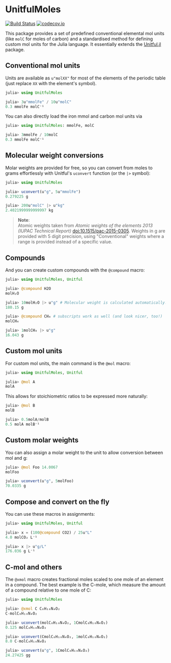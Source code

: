 # UnitfulMoles

[![Build Status](https://travis-ci.org/rafaqz/UnitfulMoles.jl.svg?branch=master)](https://travis-ci.org/rafaqz/UnitfulMoles.jl)
[![codecov.io](http://codecov.io/github/cesaraustralia/Dispersal.jl/coverage.svg?branch=master)](http://codecov.io/github/rafaqz/UnitfulMoles.jl?branch=master)

This package provides a set of predefined conventional elemental mol units (like `molC` for moles of carbon) and a standardised method for defining custom mol units for the Julia language.
It essentially extends the [Unitful.jl](https://github.com/PainterQubits/Unitful.jl) package.

## Conventional mol units

Units are available as `u"molXX"` for most of the elements of the periodic table (just replace `XX` with the element's symbol).

```julia
julia> using UnitfulMoles

julia> 3u"mmolFe" / 10u"molC"
0.3 mmolFe molC⁻¹
```

You can also directly load the iron mmol and carbon mol units via

```julia
julia> using UnitfulMoles: mmolFe, molC

julia> 3mmolFe / 10molC
0.3 mmolFe molC⁻¹
```

## Molecular weight conversions

Molar weights are provided for free, so you can convert from moles to grams effortlessly with Unitful's `uconvert` function (or the `|>` symbol):

```julia
julia> using UnitfulMoles

julia> uconvert(u"g", 5u"mmolFe")
0.279225 g

julia> 200u"molC" |> u"kg"
2.4021999999999997 kg
```

> **Note**:<br>
    Atomic weights taken from *Atomic weights of the elements 2013 (IUPAC Technical  Report)* [doi:10.1515/pac-2015-0305](http://doi.org/10.1515/pac-2015-0305). Weights in g are provided with 5 digit precision, using "Conventional" weights where a range is provided instead of a specific value.

## Compounds

And you can create custom compounds with the `@compound` macro:

```julia
julia> using UnitfulMoles, Unitful

julia> @compound H2O
molH₂O

julia> 10molH₂O |> u"g" # Molecular weight is calculated automatically!
180.15 g

julia> @compound CH₄ # subscripts work as well (and look nicer, too!)
molCH₄

julia> 1molCH₄ |> u"g"
16.043 g
```

## Custom mol units

For custom mol units, the main command is the `@mol` macro:

```julia
julia> using UnitfulMoles, Unitful

julia> @mol A
molA
```

This allows for stoichiometric ratios to be expressed more naturally:

```julia
julia> @mol B
molB

julia> 0.5molA/molB
0.5 molA molB⁻¹
```

## Custom molar weights

You can also assign a molar weight to the unit
to allow conversion between mol and g:

```julia
julia> @mol Foo 14.0067
molFoo

julia> uconvert(u"g", 5molFoo)
70.0335 g
```

## Compose and convert on the fly

You can use these macros in assignments:

```julia
julia> using UnitfulMoles, Unitful

julia> x = (100@compound CO2) / 25u"L"
4.0 molCO₂ L⁻¹

julia> x |> u"g/L"
176.036 g L⁻¹
```

## C-mol and others

The `@xmol` macro creates fractional moles scaled to one mole of an element in a
compound. The best example is the C-mole, which measure the amount of a compound
relative to one mole of C:

```julia
julia> using UnitfulMoles

julia> @xmol C C₈H₁₀N₄O₂
C-molC₈H₁₀N₄O₂

julia> uconvert(molC₈H₁₀N₄O₂, 1CmolC₈H₁₀N₄O₂)
0.125 molC₈H₁₀N₄O₂

julia> uconvert(CmolC₈H₁₀N₄O₂, 1molC₈H₁₀N₄O₂)
8.0 C-molC₈H₁₀N₄O₂

julia> uconvert(u"g", 1CmolC₈H₁₀N₄O₂)
24.27425 gg
```
